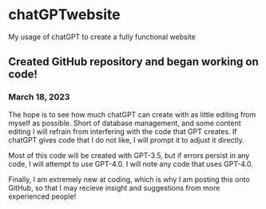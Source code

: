 # chatGPTwebsite
My usage of chatGPT to create a fully functional website



## Created GitHub repository and began working on code!
### March 18, 2023
The hope is to see how much chatGPT can create with as little editing from myself as possible. Short of database management, and some content editing I will refrain from interfering with the code that GPT creates. If chatGPT gives code that I do not like, I will prompt it to adjust it directly.

Most of this code will be created with GPT-3.5, but if errors persist in any code, I will attempt to use GPT-4.0. I will note any code that uses GPT-4.0.

Finally, I am extremely new at coding, which is why I am posting this onto GitHub, so that I may recieve insight and suggestions from more experienced people!
